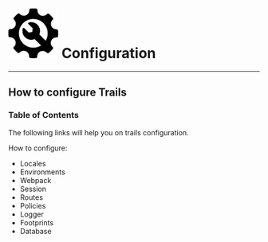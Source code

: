 # <img src="../../assets/img/icons/wrench.svg" alt="Configuration" width="100" height="100" /> Configuration
---
## How to configure Trails

### Table of Contents

The following links will help you on trails configuration.

How to configure:
* Locales
* Environments
* Webpack
* Session
* Routes
* Policies
* Logger
* Footprints
* Database
